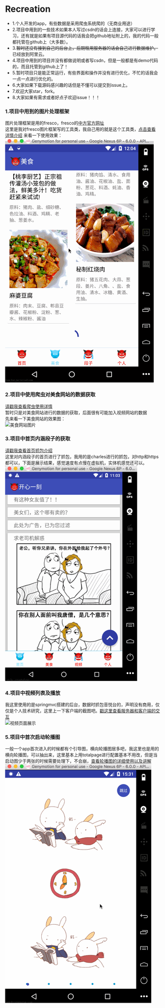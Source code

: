# Recreation
* 1.个人开发的app，有些数据是采用爬虫系统爬的（无商业用途）<br>
* 2.项目中用到的一些技术如果本人写过csdn的话会上连接，大家可以进行学习，还有就是如果有项目源代码的话我会把github地址附上的，我的代码一般都托管在github上（大多数）。<br>
* 3.~~暂时还没有接到自己的后台上，后期租用服务器的话会自己进行数据维护。~~已经放到阿里云。<br>
* 4.项目中用到的项目并没有都做说明或者写csdn，但是一般都是有demo代码的，而且托管到github上了！<br>
* 5.暂时项目只是能正常运行，有些界面和操作并没有进行优化，不忙的话我会一点一点进行优化的。<br>
* 6.大家如果下载源码感兴趣的话但是不懂可以提交到issue上。<br>
* 7.欢迎大家star，fork。<br>
* 8.大家如果有需求或者好点子欢迎issue！！！<br>


### 1.项目中用到的图片处理框架
图片处理框架是用的fresco，fresco的[中方官方网址](https://www.fresco-cn.org/docs/)<br>
这里是我对fresco图片框架写的工具类，我自己用的就是这个工具类，[点击查看详情介绍](https://github.com/1181631922/Recreation/blob/master/readme/picture/fresco1.md)
来看一下使用效果：<br>
![fresco效果图片](https://github.com/1181631922/Recreation/blob/master/ScreenShots/food1.gif)
### 2.项目中使用爬虫对美食网站的数据获取
[请戳我查看爬虫使用详情](https://github.com/1181631922/Recreation/blob/master/readme/spider/spider1.md)<br>
暂时只是对美食网站进行的数据的获取，后面很有可能加入视频网站的数据<br>
先来看一下美食网站的效果图：<br>
![美食网站图片](https://github.com/1181631922/Recreation/blob/master/ScreenShots/food2.gif)
### 3.项目中首页内涵段子的获取
[请戳我查看首页抓包介绍](https://github.com/1181631922/Recreation/blob/master/readme/mainpage/mainpage1.md)<br>
这里对内涵段子的首页进行了抓包，我用的是charles进行的抓包，对http和https都可以，下面是展示结果，感觉速度有点慢在虚拟机，实体机感觉还可以。<br>
![首页展示](https://github.com/1181631922/Recreation/blob/master/ScreenShots/videos1.gif)
### 4.项目中视频列表及播放<br>
我这里使用的是springmvc搭建的后台，数据时抓包音悦台的，声明没有商用，仅仅是个人技术研究，这里上一下客户端的截图吧。[戳这里查看服务器和客户端的交互](https://github.com/1181631922/Recreation/blob/master/readme/video/video1.md)<br>
![视频页面展示](https://github.com/1181631922/Recreation/blob/master/readme/video/videos2.gif)
### 5.项目中首次启动轮播图<br>
一般一个app首次进入的时候都有个引导图，横向轮播图居多吧，我这里也是用的横向轮播图，可以抽出来，这里基本上用totalpage进行配置基本不用改，但是当启动图少于两张的时候需要处理下，不会崩，[查看轮播图的详细使用以及讲解](https://github.com/1181631922/Recreation/blob/master/readme/start/start1.md)<br>
![效果展示图](https://github.com/1181631922/Recreation/blob/master/readme/start/start.gif)


